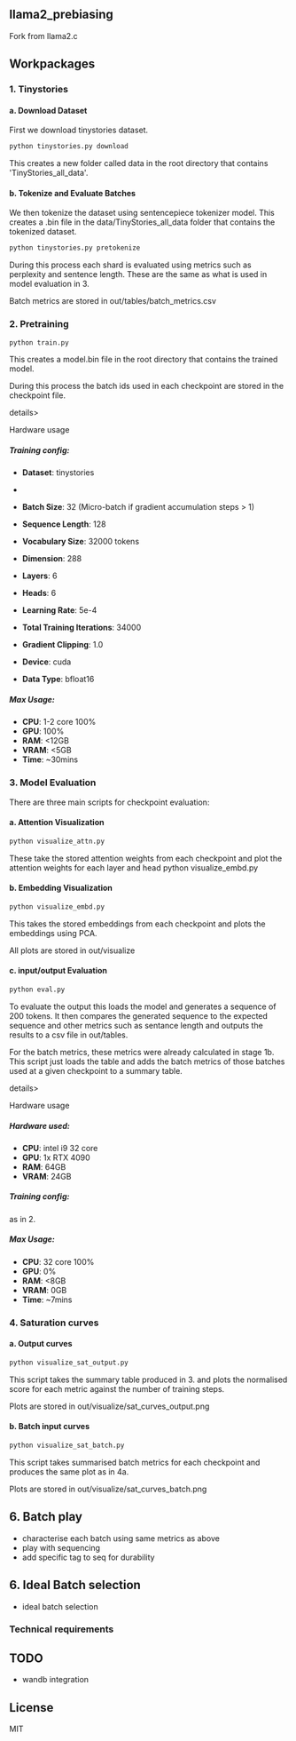 ## llama2_prebiasing

Fork from llama2.c 

## Workpackages
### 1. Tinystories

#### a. Download Dataset 

First we download tinystories dataset. 

```bash
python tinystories.py download
```

This creates a new folder called data in the root directory that contains 'TinyStories_all_data'.

#### b. Tokenize and Evaluate Batches

We then tokenize the dataset using sentencepiece tokenizer model.
This creates a .bin file in the data/TinyStories_all_data folder that contains the tokenized dataset.

```bash
python tinystories.py pretokenize
```

During this process each shard is evaluated using metrics such as perplexity and sentence length. These are the same as what is used in model evaluation in 3.

Batch metrics are stored in out/tables/batch_metrics.csv


### 2. Pretraining


```bash
python train.py
```
This creates a model.bin file in the root directory that contains the trained model.

During this process the batch ids used in each checkpoint are stored in the checkpoint file.

details>
  <summary>Hardware usage</summary>

##### Training config:
- **Dataset**: tinystories
- 
- **Batch Size**: 32 (Micro-batch if gradient accumulation steps > 1)
- **Sequence Length**: 128
- **Vocabulary Size**: 32000 tokens

- **Dimension**: 288
- **Layers**: 6
- **Heads**: 6

- **Learning Rate**: 5e-4
- **Total Training Iterations**: 34000
- **Gradient Clipping**: 1.0

- **Device**: cuda
- **Data Type**: bfloat16

##### Max Usage:
- **CPU**: 1-2 core 100%
- **GPU**: 100% 
- **RAM**: <12GB
- **VRAM**: <5GB
- **Time**: ~30mins

  
</details>




### 3. Model Evaluation
There are three main scripts for checkpoint evaluation:

#### a. Attention Visualization
```bash
python visualize_attn.py
```

These take the stored attention weights from each checkpoint and plot the attention weights for each layer and head
python visualize_embd.py

#### b. Embedding Visualization
```bash
python visualize_embd.py
```

This takes the stored embeddings from each checkpoint and plots the embeddings using PCA.

All plots are stored in out/visualize

#### c. input/output Evaluation
```bash
python eval.py
```
To evaluate the output this loads the model and generates a sequence of 200 tokens. It then compares the generated sequence to the expected sequence and other metrics such as sentance length and outputs the results to a csv file in out/tables.

For the batch metrics, these metrics were already calculated in stage 1b. This script just loads the table and adds the batch metrics of those batches used at a given checkpoint to a summary table.

details>
  <summary>Hardware usage</summary>

##### Hardware used:
- **CPU**: intel i9 32 core
- **GPU**: 1x RTX 4090 
- **RAM**: 64GB
- **VRAM**: 24GB

##### Training config:
as in 2.

##### Max Usage:
- **CPU**: 32 core 100%
- **GPU**: 0% 
- **RAM**: <8GB
- **VRAM**: 0GB
- **Time**: ~7mins

  
</details>


### 4. Saturation curves
#### a. Output curves
```bash
python visualize_sat_output.py
```
This script takes the summary table produced in 3. and plots the normalised score for each metric against the number of training steps. 

Plots are stored in out/visualize/sat_curves_output.png

#### b. Batch input curves

```bash
python visualize_sat_batch.py
```

This script takes summarised batch metrics for each checkpoint and produces the same plot as in 4a.

Plots are stored in out/visualize/sat_curves_batch.png

## 6. Batch play
- characterise each batch using same metrics as above 
- play with sequencing 
- add specific tag to seq for durability

## 6. Ideal Batch selection
- ideal batch selection


### Technical requirements





## TODO
- wandb integration

## License

MIT
